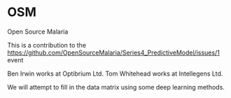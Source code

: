 # OSM
Open Source Malaria 

This is a contribution to the https://github.com/OpenSourceMalaria/Series4_PredictiveModel/issues/1 event

Ben Irwin works at Optibrium Ltd.
Tom Whitehead works at Intellegens Ltd.

We will attempt to fill in the data matrix using some deep learning methods.

